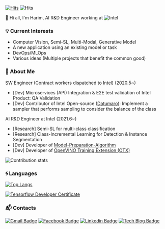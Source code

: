 [![Hits](https://hits.seeyoufarm.com/api/count/incr/badge.svg?url=https%3A%2F%2Fgithub.com%2Fharimkang)](https://hits.seeyoufarm.com) ![Hits](https://img.shields.io/github/followers/harimkang?label=Follow)

:wave: Hi all, I'm Harim, AI R&D Engineer working at ![Intel](https://img.shields.io/badge/-Intel-0071C5?style=plastic&logo=intel&logoColor=white)

### :bulb: Current Interests
- Computer Vision, Semi-SL, Multi-Modal, Generative Model
- A new application using an existing model or task
- DevOps/MLOps
- Various ideas (Multiple projects that benefit the common good)

### :purple_heart: About Me

SW Engineer (Contract workers dispatched to Intel) (2020.5~)
- [Dev] Microservices (API) Integration & E2E test validation of Intel Product: QA Validation
- [Dev] Contributor of Intel Open-source ([Datumaro](https://github.com/openvinotoolkit/datumaro)): Implement a sampler that performs sampling to consider the balance of the class

AI R&D Engineer at Intel (2021.6~)
- [Research] Semi-SL for multi-class classification
- [Research] Class-Incremental Learning for Detection & Instance Segmentation
- [Dev] Developer of [Model-Preparation-Algorithm](https://github.com/openvinotoolkit/model_preparation_algorithm)
- [Dev] Developer of [OpenVINO Training Extension (OTX)](https://github.com/openvinotoolkit/training_extensions)

![Contribution stats](https://github-contributor-stats.vercel.app/api?username=harimkang&theme=dracula)

### :cyclone: Languages
[![Top Langs](https://github-readme-stats.vercel.app/api/top-langs/?username=harimkang&layout=compact&exclude_repo=Scikit-Learn-Example&hide_title=True&theme=dracula)](https://github.com/anuraghazra/github-readme-stats)

[![Tensorflow Developer Certificate](https://img.shields.io/badge/Tensorflow%20Developer%20Certificate-FF6F00?logo=tensorflow&logoColor=white)](https://www.credential.net/28bacf68-2290-412e-a7cb-8b12ce4204de)

### :mailbox_with_mail: Contacts
[![Gmail Badge](https://img.shields.io/badge/Gmail-d14836?style=flat-square&logo=Gmail&logoColor=white&link=mailto:harimkang4422@gmail.com)](mailto:harimkang4422@gmail.com) [![Facebook Badge](https://img.shields.io/badge/facebook-1877f2?style=flat-square&logo=facebook&logoColor=white&link=https://www.facebook.com/harim.kang)](https://www.facebook.com/harim.kang) [![Linkedin Badge](https://img.shields.io/badge/-LinkedIn-blue?style=flat-square&logo=Linkedin&logoColor=white&link=https://www.linkedin.com/in/harim-kang-1bb974179)](https://www.linkedin.com/in/harim-kang-1bb974179) [![Tech Blog Badge](http://img.shields.io/badge/-Tech%20blog-black?style=flat-square&logo=github&link=https://davinci-ai.tistory.com/)](https://davinci-ai.tistory.com/)
